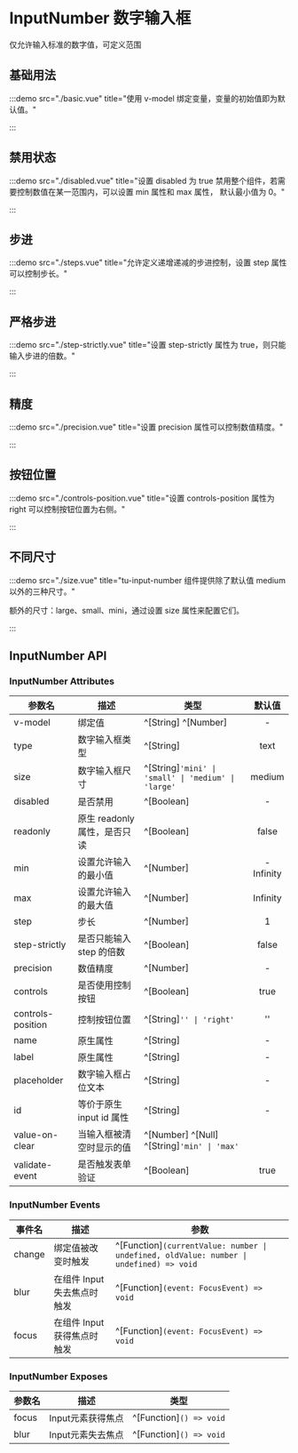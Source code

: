 # InputNumber 数字输入框

仅允许输入标准的数字值，可定义范围

## 基础用法

:::demo src="./basic.vue" title="使用 v-model 绑定变量，变量的初始值即为默认值。"

:::

## 禁用状态

:::demo src="./disabled.vue" title="设置 disabled 为 true 禁用整个组件，若需要控制数值在某一范围内，可以设置 min 属性和 max 属性， 默认最小值为 0。"

:::

## 步进

:::demo src="./steps.vue" title="允许定义递增递减的步进控制，设置 step 属性可以控制步长。"

:::

## 严格步进

:::demo src="./step-strictly.vue" title="设置 step-strictly 属性为 true，则只能输入步进的倍数。"

:::

## 精度

:::demo src="./precision.vue" title="设置 precision 属性可以控制数值精度。"

:::

## 按钮位置

:::demo src="./controls-position.vue" title="设置 controls-position 属性为 right 可以控制按钮位置为右侧。"

:::

## 不同尺寸

:::demo src="./size.vue" title="tu-input-number 组件提供除了默认值 medium 以外的三种尺寸。"

额外的尺寸：large、small、mini，通过设置 size 属性来配置它们。

:::

## InputNumber API

### InputNumber Attributes

| 参数名 | 描述 | 类型 | 默认值 |
| ------ | ---- | ---- | :----: |
| v-model | 绑定值 | ^[String] ^[Number] | - |
| type | 数字输入框类型 | ^[String] | text |
| size | 数字输入框尺寸 | ^[String]`'mini' \| 'small' \| 'medium' \| 'large'` | medium |
| disabled | 是否禁用 | ^[Boolean] | - |
| readonly | 原生  readonly 属性，是否只读 | ^[Boolean] | false |
| min | 设置允许输入的最小值 | ^[Number] | -Infinity |
| max | 设置允许输入的最大值 | ^[Number] | Infinity |
| step | 步长 | ^[Number]  | 1  |
| step-strictly | 是否只能输入 step 的倍数 | ^[Boolean]  | false |
| precision | 数值精度 | ^[Number] | - |
| controls | 是否使用控制按钮 | ^[Boolean] | true |
| controls-position | 控制按钮位置 | ^[String]`'' \| 'right'` | '' |
| name | 原生属性 | ^[String] | - |
| label | 原生属性 | ^[String] | - |
| placeholder | 数字输入框占位文本 | ^[String] | - |
| id | 等价于原生 input id 属性 | ^[String] | - |
| value-on-clear | 当输入框被清空时显示的值 | ^[Number] ^[Null] ^[String]`'min' \| 'max'` | |
| validate-event | 是否触发表单验证 | ^[Boolean]  | true |

### InputNumber Events

| 事件名 | 描述 | 参数 |
| ------ | ---- | ---- |
| change | 绑定值被改变时触发 | ^[Function]`(currentValue: number \| undefined, oldValue: number \| undefined) => void` |
| blur | 在组件 Input 失去焦点时触发 | ^[Function]`(event: FocusEvent) => void` |
| focus | 在组件 Input 获得焦点时触发 | ^[Function]`(event: FocusEvent) => void` |

### InputNumber Exposes

| 参数名 | 描述 | 类型 |
| ------ | ---- | ---- |
| focus | Input元素获得焦点 | ^[Function]`() => void` |
| blur | Input元素失去焦点 | ^[Function]`() => void` |
